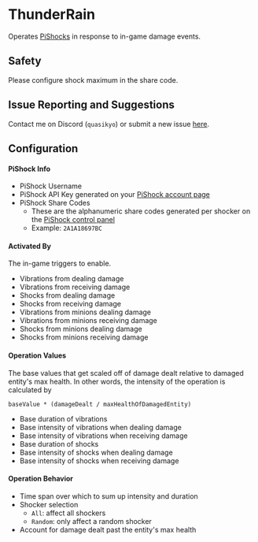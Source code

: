 # ThunderRain
Operates [PiShocks](https://pishock.com) in response to in-game damage events.

## Safety
Please configure shock maximum in the share code.

## Issue Reporting and Suggestions
Contact me on Discord (`quasikyo`) or submit a new issue [here](https://github.com/quasikyo/ror2-mods/issues).

## Configuration

#### PiShock Info
- PiShock Username
- PiShock API Key generated on your [PiShock account page](https://pishock.com/#/account)
- PiShock Share Codes
  - These are the alphanumeric share codes generated per shocker on the [PiShock control panel](https://pishock.com/#/control)
  - Example: `2A1A18697BC`

#### Activated By
The in-game triggers to enable.

- Vibrations from dealing damage
- Vibrations from receiving damage
- Shocks from dealing damage
- Shocks from receiving damage
- Vibrations from minions dealing damage
- Vibrations from minions receiving damage
- Shocks from minions dealing damage
- Shocks from minions receiving damage

#### Operation Values
The base values that get scaled off of damage dealt relative to damaged entity's max health. In other words, the intensity of the operation is calculated by
```
baseValue * (damageDealt / maxHealthOfDamagedEntity)
```

- Base duration of vibrations
- Base intensity of vibrations when dealing damage
- Base intensity of vibrations when receiving damage
- Base duration of shocks
- Base intensity of shocks when dealing damage
- Base intensity of shocks when receiving damage

#### Operation Behavior
- Time span over which to sum up intensity and duration
- Shocker selection
  - `All`: affect all shockers
  - `Random`: only affect a random shocker
- Account for damage dealt past the entity's max health
